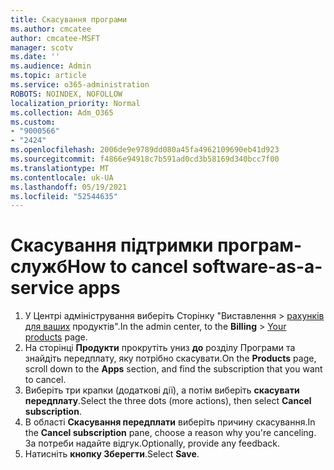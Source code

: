```yaml
---
title: Скасування програми
ms.author: cmcatee
author: cmcatee-MSFT
manager: scotv
ms.date: ''
ms.audience: Admin
ms.topic: article
ms.service: o365-administration
ROBOTS: NOINDEX, NOFOLLOW
localization_priority: Normal
ms.collection: Adm_O365
ms.custom:
- "9000566"
- "2424"
ms.openlocfilehash: 2006de9e9789dd080a45fa4962109690eb41d923
ms.sourcegitcommit: f4866e94918c7b591ad0cd3b58169d340bcc7f00
ms.translationtype: MT
ms.contentlocale: uk-UA
ms.lasthandoff: 05/19/2021
ms.locfileid: "52544635"
---
```

# <a name="how-to-cancel-software-as-a-service-apps"></a><span data-ttu-id="a0cd4-102">Скасування підтримки програм-служб</span><span class="sxs-lookup"><span data-stu-id="a0cd4-102">How to cancel software-as-a-service apps</span></span>

1. <span data-ttu-id="a0cd4-103">У Центрі адміністрування виберіть Сторінку "Виставлення  >  [рахунків для ваших](https://go.microsoft.com/fwlink/p/?linkid=842054) продуктів".</span><span class="sxs-lookup"><span data-stu-id="a0cd4-103">In the admin center, to the **Billing** > [Your products](https://go.microsoft.com/fwlink/p/?linkid=842054) page.</span></span>
2. <span data-ttu-id="a0cd4-104">На сторінці **Продукти** прокрутіть униз **до** розділу Програми та знайдіть передплату, яку потрібно скасувати.</span><span class="sxs-lookup"><span data-stu-id="a0cd4-104">On the **Products** page, scroll down to the **Apps** section, and find the subscription that you want to cancel.</span></span> 
3. <span data-ttu-id="a0cd4-105">Виберіть три крапки (додаткові дії), а потім виберіть **скасувати передплату**.</span><span class="sxs-lookup"><span data-stu-id="a0cd4-105">Select the three dots (more actions), then select **Cancel subscription**.</span></span>
4. <span data-ttu-id="a0cd4-106">В області **Скасування передплати** виберіть причину скасування.</span><span class="sxs-lookup"><span data-stu-id="a0cd4-106">In the **Cancel subscription** pane, choose a reason why you're canceling.</span></span> <span data-ttu-id="a0cd4-107">За потреби надайте відгук.</span><span class="sxs-lookup"><span data-stu-id="a0cd4-107">Optionally, provide any feedback.</span></span>
5. <span data-ttu-id="a0cd4-108">Натисніть **кнопку Зберегти**.</span><span class="sxs-lookup"><span data-stu-id="a0cd4-108">Select **Save**.</span></span>